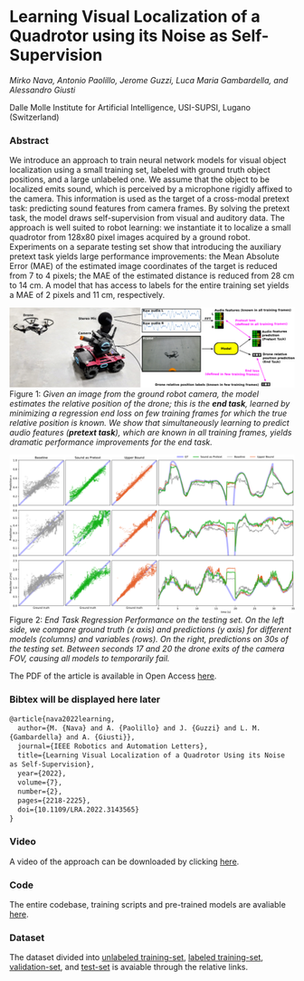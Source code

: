 # Learning Visual Localization of a Quadrotor using its Noise as Self-Supervision

*Mirko Nava, Antonio Paolillo, Jerome Guzzi, Luca Maria Gambardella, and Alessandro Giusti*

Dalle Molle Institute for Artificial Intelligence, USI-SUPSI, Lugano (Switzerland)

### Abstract
We introduce an approach to train neural network models for visual object localization using a small training set, labeled with ground truth object positions, and a large unlabeled one.
We assume that the object to be localized emits sound, which is perceived by a microphone rigidly affixed to the camera.
This information is used as the target of a cross-modal pretext task: predicting sound features from camera frames.
By solving the pretext task, the model draws self-supervision from visual and auditory data. 
The approach is well suited to robot learning: we instantiate it to localize a small quadrotor from 128x80 pixel images acquired by a ground robot. 
Experiments on a separate testing set show that introducing the auxiliary pretext task yields large performance improvements:
the Mean Absolute Error (MAE) of the estimated image coordinates of the target is reduced from 7 to 4 pixels; the MAE of the estimated distance is reduced from 28 cm to 14 cm.
A model that has access to labels for the entire training set yields a MAE of 2 pixels and 11 cm, respectively.


![Sound as Pretext](https://github.com/idsia-robotics/Sound-as-Pretext/blob/main/code/data/out/Intro.png)
Figure 1: *Given an image from the ground robot camera, the model estimates the relative position of the drone; this is the **end task**, learned by minimizing a regression end loss on few training frames for which the true relative position is known.
We show that simultaneously learning to predict audio features (**pretext task**), which are known in all training frames, yields dramatic performance improvements for the end task.*


![Regression Performance on the testing set](https://github.com/idsia-robotics/Sound-as-Pretext/blob/main/code/data/out/results.png)
Figure 2: *End Task Regression Performance on the testing set.
On the left side, we compare ground truth (x axis) and predictions (y axis) for different models (columns) and variables (rows).
On the right, predictions on 30s of the testing set.
Between seconds 17 and 20 the drone exits of the camera FOV, causing all models to temporarily fail.*

The PDF of the article is available in Open Access [here]( https://doi.org/10.1109/LRA.2022.3143565).

### Bibtex will be displayed here later

```properties
@article{nava2022learning,
  author={M. {Nava} and A. {Paolillo} and J. {Guzzi} and L. M. {Gambardella} and A. {Giusti}},
  journal={IEEE Robotics and Automation Letters}, 
  title={Learning Visual Localization of a Quadrotor Using its Noise as Self-Supervision}, 
  year={2022},
  volume={7},
  number={2},
  pages={2218-2225},
  doi={10.1109/LRA.2022.3143565}
}
```

### Video

A video of the approach can be downloaded by clicking [here](https://github.com/idsia-robotics/Sound-as-Pretext/raw/main/code/data/out/sap.mp4).
<!--[![Learning Visual Object Localization from Few Labeled Examples using Sound Prediction as a Pretext Task](https://github.com/idsia-robotics/Sound-as-Pretext/blob/main/code/data/out/video.gif)](https://youtu.be/XXXXXXX)-->

### Code

The entire codebase, training scripts and pre-trained models are avaliable [here](https://github.com/idsia-robotics/Sound-as-Pretext/tree/main/code).
<!--- https://www.youtube.com/watch?v=fuexj03mGNo -->

### Dataset

The dataset divided into [unlabeled training-set](https://drive.switch.ch/index.php/s/RSz7jRiHrSwf54p), [labeled training-set](https://drive.switch.ch/index.php/s/BfQwbzCf4gTGJ7T), [validation-set](https://drive.switch.ch/index.php/s/qN4NO9296K6ry1t), and [test-set](https://drive.switch.ch/index.php/s/7myEJA7E4zYQlVz) is avaiable through the relative links.
